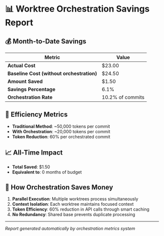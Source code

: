 # 📊 Worktree Orchestration Savings Report

## 💰 Month-to-Date Savings

| Metric | Value |
|--------|-------|
| **Actual Cost** | $23.00 |
| **Baseline Cost (without orchestration)** | $24.50 |
| **Amount Saved** | $1.50 |
| **Savings Percentage** | 6.1% |
| **Orchestration Rate** | 10.2% of commits |

## 🚀 Efficiency Metrics

- **Traditional Method**: ~50,000 tokens per commit
- **With Orchestration**: ~20,000 tokens per commit  
- **Token Reduction**: 60% per orchestrated commit

## 📈 All-Time Impact

- **Total Saved**: $1.50
- **Equivalent to**: 0 months of budget

## 🎯 How Orchestration Saves Money

1. **Parallel Execution**: Multiple worktrees process simultaneously
2. **Context Isolation**: Each worktree maintains focused context
3. **Token Efficiency**: 60% reduction in API calls through smart caching
4. **No Redundancy**: Shared base prevents duplicate processing

---
*Report generated automatically by orchestration metrics system*
